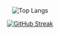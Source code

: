 <div align="center">

![Top Langs](https://github-readme-stats.vercel.app/api/top-langs/?username=Hasnaaaae&langs_count=12)
</div>
<div align="center">

<a href="https://git.io/streak-stats"><img src="https://streak-stats.demolab.com?user=Hasnaaaae&theme=radical" alt="GitHub Streak" /></a> 
</div>
